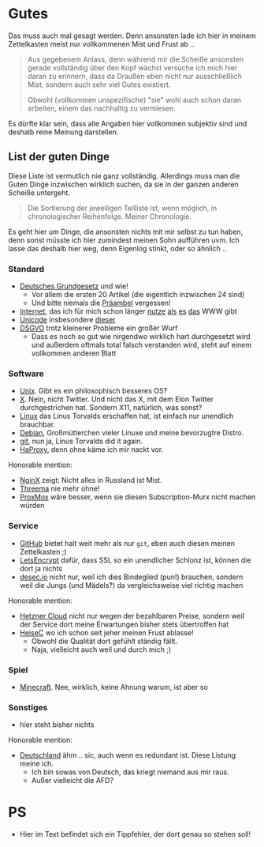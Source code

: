 # Gutes

Das muss auch mal gesagt werden.  Denn ansonsten lade ich hier in meinem Zettelkasten meist nur vollkommenen Mist und Frust ab ..

> Aus gegebenem Anlass, denn während mir die Scheiße ansonsten gerade vollständig über den Kopf wächst versuche ich mich hier daran zu erinnern,
> dass da Draußen eben nicht nur ausschließlich Mist, sondern auch sehr viel Gutes existiert.
>
> Obwohl (vollkommen unspezifische) "sie" wohl auch schon daran arbeiten, einem das nachhaltig zu vermiesen.

Es dürfte klar sein, dass alle Angaben hier vollkommen subjektiv sind und deshalb reine Meinung darstellen.


## List der guten Dinge

Diese Liste ist vermutlich nie ganz vollständig.  Allerdings muss man die Guten Dinge inzwischen wirklich suchen, da sie in der ganzen anderen Scheiße untergeht.

> Die Sortierung der jeweiligen Teilliste ist, wenn möglich, in chronologischer Reihenfolge.  Meiner Chronologie.

Es geht hier um Dinge, die ansonsten nichts mit mir selbst zu tun haben, denn sonst müsste ich hier zumindest meinen Sohn aufführen uvm.
Ich lasse das deshalb hier weg, denn Eigenlog stinkt, oder so ähnlich ..


### Standard

- [Deutsches Grundgesetz](https://www.gesetze-im-internet.de/gg/pr_ambel.html) und wie!
  - Vor allem die ersten 20 Artikel (die eigentlich inzwischen 24 sind)
  - Und bitte niemals die [Präambel](https://www.gesetze-im-internet.de/gg/pr_ambel.html) vergessen!
- [Internet](internet.md), das ich für mich schon länger [nutze](https://datatracker.ietf.org/doc/html/rfc527) [als](https://datatracker.ietf.org/doc/std10/) [es](https://datatracker.ietf.org/doc/html/rfc114) [das](https://datatracker.ietf.org/doc/html/rfc5536) WWW gibt
- [Unicode](https://unicode.org/) insbesondere [dieser](https://www.unicode.org/charts/nameslist/n_1F300.html#1F595)
- [DSGVO](https://eur-lex.europa.eu/legal-content/DE/TXT/?uri=CELEX:02016R0679-20160504) trotz kleinerer Probleme ein großer Wurf
  - Dass es noch so gut wie nirgendwo wirklich hart durchgesetzt wird und außerdem oftmals total falsch verstanden wird, steht auf einem vollkommen anderen Blatt

### Software

- [Unix](https://de.wikipedia.org/wiki/Unix).  Gibt es ein philosophisch besseres OS?
- [X](https://x.org/).  Nein, nicht Twitter.  Und nicht das X, mit dem Elon Twitter durchgestrichen hat.  Sondern X11, natürlich, was sonst?
- [Linux](https://linux.org/) das Linus Torvalds erschaffen hat, ist einfach nur unendlich brauchbar.
- [Debian](https://debian.org/), Großmütterchen vieler Linuxe und meine bevorzugtre Distro.
- [git](https://git-scm.com/), nun ja, Linus Torvalds did it again.
- [HaProxy](https://haproxy.org/), denn ohne käme ich mir nackt vor.

Honorable mention:

- [NginX](https://nginx.org/) zeigt:  Nicht alles in Russland ist Mist.
- [Threema](https://web.threema.org) nie mehr ohne!
- [ProxMox](https://proxmox.org) wäre besser, wenn sie diesen Subscription-Murx nicht machen würden


### Service

- [GitHub](https://github.com/) bietet halt weit mehr als nur `git`, eben auch diesen meinen Zettelkasten ;)
- [LetsEncrypt](https://letsencrypt.org/) dafür, dass SSL so ein unendlicher Schlonz ist, können die dort ja nichts
- [desec.io](https://desec.io/) nicht nur, weil ich dies Bindeglied (pun!) brauchen, sondern weil die Jungs (und Mädels?) da vergleichsweise viel richtig machen

Honorable mention:

- [Hetzner Cloud](https://hetzner.cloud) nicht nur wegen der bezahlbaren Preise, sondern weil der Service dort meine Erwartungen bisher stets übertroffen hat
- [HeiseC](https://heisec.de/) wo ich schon seit jeher meinen Frust ablasse!
  - Obwohl die Qualität dort gefühlt ständig fällt.
  - Naja, vielleicht auch weil und durch mich ;)


### Spiel

- [Minecraft](https://minecraft.net/).  Nee, wirklich, keine Ahnung warum, ist aber so


### Sonstiges

- hier steht bisher nichts

Honorable mention:

- [Deutschland](https://de.wikipedia.org/wiki/Deutschland) ähm .. sic, auch wenn es redundant ist.  Diese Listung meine ich.
  - Ich bin sowas von Deutsch, das kriegt niemand aus mir raus.
  - Außer vielleicht die AFD?


# PS

- Hier im Text befindet sich ein Tippfehler, der dort genau so stehen soll!  <!-- Spoiler: Eigenlog -->
